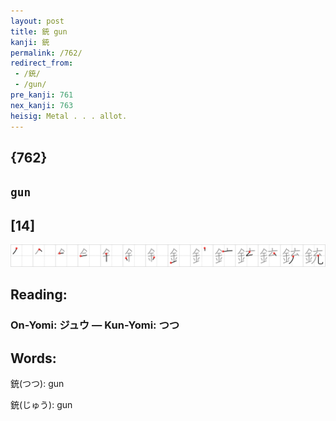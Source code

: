 ```yaml
---
layout: post
title: 銃 gun
kanji: 銃
permalink: /762/
redirect_from:
 - /銃/
 - /gun/
pre_kanji: 761
nex_kanji: 763
heisig: Metal . . . allot.
---
```


## {762}

## `gun`

## [14]

<div class="stroke"><img src="../images/E98A83.png" /></div>

## Reading:

### On-Yomi: ジュウ &mdash; Kun-Yomi: つつ

## Words:

銃(つつ): gun

銃(じゅう): gun
